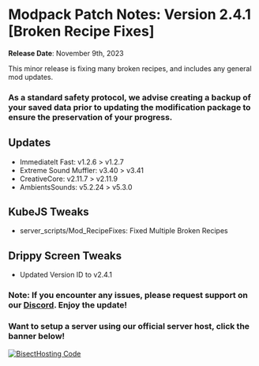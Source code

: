 # Modpack Patch Notes: Version 2.4.1 [Broken Recipe Fixes]
**Release Date**: November 9th, 2023

This minor release is fixing many broken recipes, and includes any general mod updates.
### As a standard safety protocol, we advise creating a backup of your saved data prior to updating the modification package to ensure the preservation of your progress.

## Updates
- Immediatelt Fast: v1.2.6 > v1.2.7
- Extreme Sound Muffler: v3.40 > v3.41
- CreativeCore: v2.11.7 > v2.11.9
- AmbientsSounds: v5.2.24 > v5.3.0
## KubeJS Tweaks
- server_scripts/Mod_RecipeFixes: Fixed Multiple Broken Recipes

## Drippy Screen Tweaks
- Updated Version ID to v2.4.1
### Note: If you encounter any issues, please request support on our [Discord](https://discord.gg/quenZthXgy). Enjoy the update!
### Want to setup a server using our official server host, click the banner below!
[![BisectHosting Code](https://raw.githubusercontent.com/M0nkeyPr0grammer/Landscapes-Reimagined/main/BH_Landscape_reimagined.png)](https://bisecthosting.com/landscapes_reimagined?r=modrinth+chanelog)
